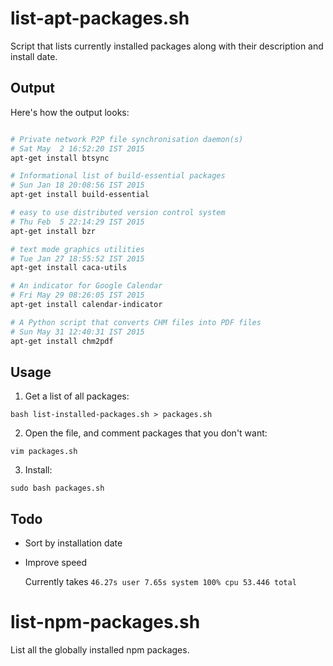 
# list-apt-packages.sh

Script that lists currently installed packages along with their description and install date.

## Output

Here's how the output looks:

```bash

# Private network P2P file synchronisation daemon(s)
# Sat May  2 16:52:20 IST 2015
apt-get install btsync

# Informational list of build-essential packages
# Sun Jan 18 20:08:56 IST 2015
apt-get install build-essential

# easy to use distributed version control system
# Thu Feb  5 22:14:29 IST 2015
apt-get install bzr

# text mode graphics utilities
# Tue Jan 27 18:55:52 IST 2015
apt-get install caca-utils

# An indicator for Google Calendar
# Fri May 29 08:26:05 IST 2015
apt-get install calendar-indicator

# A Python script that converts CHM files into PDF files
# Sun May 31 12:40:31 IST 2015
apt-get install chm2pdf

```

## Usage

1. Get a list of all packages:

  `bash list-installed-packages.sh > packages.sh`

2. Open the file, and comment packages that you don't want:

  `vim packages.sh`

3. Install:

  `sudo bash packages.sh`

## Todo

* Sort by installation date

* Improve speed

  Currently takes `46.27s user 7.65s system 100% cpu 53.446 total`


# list-npm-packages.sh

List all the globally installed npm packages.
